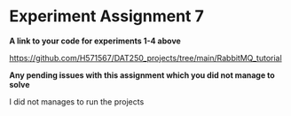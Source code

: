 # Experiment Assignment 7

**A link to your code for experiments 1-4 above**

https://github.com/H571567/DAT250_projects/tree/main/RabbitMQ_tutorial

**Any pending issues with this assignment which you did not manage to solve**

I did not manages to run the projects

